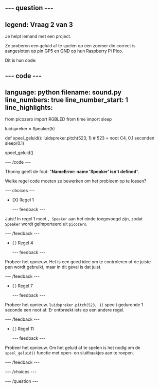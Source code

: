
--- question ---
---
legend: Vraag 2 van 3
---

Je helpt iemand met een project.

Ze proberen een geluid af te spelen op een zoemer die correct is aangesloten op pin GP5 en GND op hun Raspberry Pi Pico.

Dit is hun code:

--- code ---
---
language: python
filename: sound.py
line_numbers: true
line_number_start: 1
line_highlights: 
---
from picozero import RGBLED
from time import sleep

luidspreker = Speaker(5)

def speel_geluid():
    luidspreker.pitch(523, 1) # 523 = noot C4, 0.1 seconden
    sleep(0.1)

speel_geluid()

--- /code ---

Thonny geeft de fout: "**NameError: name 'Speaker' isn't defined**".

Welke regel code moeten ze bewerken om het probleem op te lossen?

--- choices ---

- (X) Regel 1

  --- feedback ---

Juist! In regel 1 moet `, Speaker` aan het einde toegevoegd zijn, zodat `Speaker` wordt geïmporteerd uit `picozero`.

  --- /feedback ---

- ( ) Regel 4

  --- feedback ---

Probeer het opnieuw. Het is een goed idee om te controleren of de juiste pen wordt gebruikt, maar in dit geval is dat juist.

  --- /feedback ---

- ( ) Regel 7

  --- feedback ---

Probeer het opnieuw. `luidspreker.pitch(523, 1)` speelt gedurende 1 seconde een noot af. Er ontbreekt iets op een andere regel.

  --- /feedback ---

- ( ) Regel 11

  --- feedback ---

Probeer het opnieuw. Om het geluid af te spelen is het nodig om de `speel_geluid()` functie met open- en sluithaakjes aan te roepen.

  --- /feedback ---

--- /choices ---

--- /question ---
